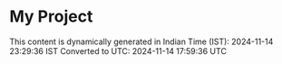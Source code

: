 # My Project

This content is dynamically generated in Indian Time (IST): 2024-11-14 23:29:36 IST
Converted to UTC: 2024-11-14 17:59:36 UTC
